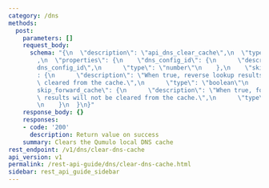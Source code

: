 ```yaml
---
category: /dns
methods:
  post:
    parameters: []
    request_body:
      schema: "{\n  \"description\": \"api_dns_clear_cache\",\n  \"type\": \"object\"\
        ,\n  \"properties\": {\n    \"dns_config_id\": {\n      \"description\": \"\
        dns_config_id\",\n      \"type\": \"number\"\n    },\n    \"skip_reverse_cache\"\
        : {\n      \"description\": \"When true, reverse lookup results will not be\
        \ cleared from the cache.\",\n      \"type\": \"boolean\"\n    },\n    \"\
        skip_forward_cache\": {\n      \"description\": \"When true, forward lookup\
        \ results will not be cleared from the cache.\",\n      \"type\": \"boolean\"\
        \n    }\n  }\n}"
    response_body: {}
    responses:
    - code: '200'
      description: Return value on success
    summary: Clears the Qumulo local DNS cache
rest_endpoint: /v1/dns/clear-dns-cache
api_version: v1
permalink: /rest-api-guide/dns/clear-dns-cache.html
sidebar: rest_api_guide_sidebar
---
```

